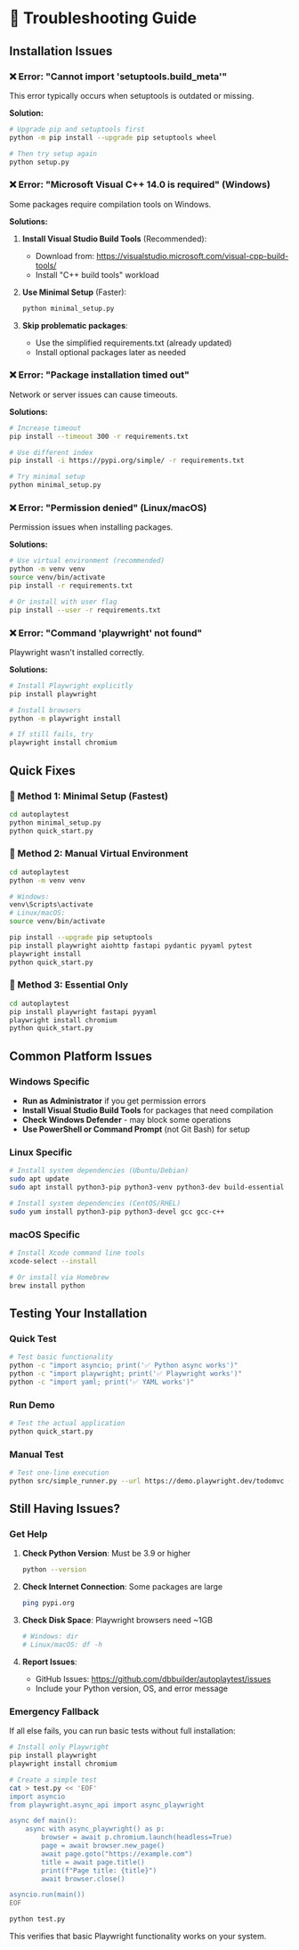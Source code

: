 # 🔧 Troubleshooting Guide

## Installation Issues

### ❌ Error: "Cannot import 'setuptools.build_meta'"

This error typically occurs when setuptools is outdated or missing.

**Solution:**
```bash
# Upgrade pip and setuptools first
python -m pip install --upgrade pip setuptools wheel

# Then try setup again
python setup.py
```

### ❌ Error: "Microsoft Visual C++ 14.0 is required" (Windows)

Some packages require compilation tools on Windows.

**Solutions:**
1. **Install Visual Studio Build Tools** (Recommended):
   - Download from: https://visualstudio.microsoft.com/visual-cpp-build-tools/
   - Install "C++ build tools" workload

2. **Use Minimal Setup** (Faster):
   ```bash
   python minimal_setup.py
   ```

3. **Skip problematic packages**:
   - Use the simplified requirements.txt (already updated)
   - Install optional packages later as needed

### ❌ Error: "Package installation timed out"

Network or server issues can cause timeouts.

**Solutions:**
```bash
# Increase timeout
pip install --timeout 300 -r requirements.txt

# Use different index
pip install -i https://pypi.org/simple/ -r requirements.txt

# Try minimal setup
python minimal_setup.py
```

### ❌ Error: "Permission denied" (Linux/macOS)

Permission issues when installing packages.

**Solutions:**
```bash
# Use virtual environment (recommended)
python -m venv venv
source venv/bin/activate
pip install -r requirements.txt

# Or install with user flag
pip install --user -r requirements.txt
```

### ❌ Error: "Command 'playwright' not found"

Playwright wasn't installed correctly.

**Solutions:**
```bash
# Install Playwright explicitly
pip install playwright

# Install browsers
python -m playwright install

# If still fails, try
playwright install chromium
```

## Quick Fixes

### 🚀 Method 1: Minimal Setup (Fastest)
```bash
cd autoplaytest
python minimal_setup.py
python quick_start.py
```

### 🚀 Method 2: Manual Virtual Environment
```bash
cd autoplaytest
python -m venv venv

# Windows:
venv\Scripts\activate
# Linux/macOS:
source venv/bin/activate

pip install --upgrade pip setuptools
pip install playwright aiohttp fastapi pydantic pyyaml pytest
playwright install
python quick_start.py
```

### 🚀 Method 3: Essential Only
```bash
cd autoplaytest
pip install playwright fastapi pyyaml
playwright install chromium
python quick_start.py
```

## Common Platform Issues

### Windows Specific
- **Run as Administrator** if you get permission errors
- **Install Visual Studio Build Tools** for packages that need compilation
- **Check Windows Defender** - may block some operations
- **Use PowerShell or Command Prompt** (not Git Bash) for setup

### Linux Specific
```bash
# Install system dependencies (Ubuntu/Debian)
sudo apt update
sudo apt install python3-pip python3-venv python3-dev build-essential

# Install system dependencies (CentOS/RHEL)
sudo yum install python3-pip python3-devel gcc gcc-c++
```

### macOS Specific
```bash
# Install Xcode command line tools
xcode-select --install

# Or install via Homebrew
brew install python
```

## Testing Your Installation

### Quick Test
```bash
# Test basic functionality
python -c "import asyncio; print('✅ Python async works')"
python -c "import playwright; print('✅ Playwright works')"
python -c "import yaml; print('✅ YAML works')"
```

### Run Demo
```bash
# Test the actual application
python quick_start.py
```

### Manual Test
```bash
# Test one-line execution
python src/simple_runner.py --url https://demo.playwright.dev/todomvc --username demo --password demo --mode one-line --headless --test-duration 30
```

## Still Having Issues?

### Get Help
1. **Check Python Version**: Must be 3.9 or higher
   ```bash
   python --version
   ```

2. **Check Internet Connection**: Some packages are large
   ```bash
   ping pypi.org
   ```

3. **Check Disk Space**: Playwright browsers need ~1GB
   ```bash
   # Windows: dir
   # Linux/macOS: df -h
   ```

4. **Report Issues**: 
   - GitHub Issues: https://github.com/dbbuilder/autoplaytest/issues
   - Include your Python version, OS, and error message

### Emergency Fallback
If all else fails, you can run basic tests without full installation:

```bash
# Install only Playwright
pip install playwright
playwright install chromium

# Create a simple test
cat > test.py << 'EOF'
import asyncio
from playwright.async_api import async_playwright

async def main():
    async with async_playwright() as p:
        browser = await p.chromium.launch(headless=True)
        page = await browser.new_page()
        await page.goto("https://example.com")
        title = await page.title()
        print(f"Page title: {title}")
        await browser.close()

asyncio.run(main())
EOF

python test.py
```

This verifies that basic Playwright functionality works on your system.
